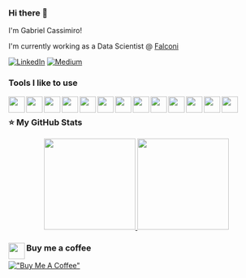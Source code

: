 ### Hi there 👋

I'm Gabriel Cassimiro!

I'm currently working as a Data Scientist @ [Falconi](https://www.falconi.com/)


[![LinkedIn](https://img.shields.io/badge/LinkedIn-%230077B5.svg?&style=flat-square&logo=linkedin&logoColor=white)](https://www.linkedin.com/in/gabriel-cassimiro/)
[![Medium](https://img.shields.io/badge/medium-black?&style=flat-square&logo=medium&logoColor=white)](https://gabrielcassimiro17.medium.com/)

### Tools I like to use

<img align="left" height="32" width="32" src="https://cdn.jsdelivr.net/npm/simple-icons@v5/icons/fastapi.svg" />
<img align="left" height="32" width="32" src="https://cdn.jsdelivr.net/npm/simple-icons@v5/icons/python.svg" />
<img align="left" height="32" width="32" src="https://cdn.jsdelivr.net/npm/simple-icons@v5/icons/github.svg" />
<img align="left" height="32" width="32" src="https://cdn.jsdelivr.net/npm/simple-icons@v5/icons/streamlit.svg" />
<img align="left" height="32" width="32" src="https://cdn.jsdelivr.net/npm/simple-icons@v5/icons/pandas.svg" />
<img align="left" height="32" width="32" src="https://cdn.jsdelivr.net/npm/simple-icons@v5/icons/numpy.svg" />
<img align="left" height="32" width="32" src="https://cdn.jsdelivr.net/npm/simple-icons@v5/icons/tensorflow.svg" />
<img align="left" height="32" width="32" src="https://cdn.jsdelivr.net/npm/simple-icons@v5/icons/amazonaws.svg" />
<img align="left" height="32" width="32" src="https://cdn.jsdelivr.net/npm/simple-icons@v5/icons/docker.svg" />
<img align="left" height="32" width="32" src="https://cdn.jsdelivr.net/npm/simple-icons@v5/icons/linux.svg" />
<img align="left" height="32" width="32" src="https://cdn.jsdelivr.net/npm/simple-icons@v5/icons/raspberrypi.svg" />
<img align="left" height="32" width="32" src="https://cdn.jsdelivr.net/npm/simple-icons@v5/icons/vscode.svg" />
<img align="left" height="32" width="32" src="https://cdn.jsdelivr.net/npm/simple-icons@v5/icons/notion.svg" />



<br />

### ⭐ My GitHub Stats

<p align="center">
<a href="https://github.com/gabrielcassimiro17">
  <img height="180em" src="https://github-readme-stats-eight-theta.vercel.app/api?username=gabrielcassimiro17&show_icon  s=true&theme=algolia&include_all_commits=true&count_private=true"/>
  <img height="180em" src="https://github-readme-stats-eight-theta.vercel.app/api/top-langs/?username=gabrielcassimiro17&layout=compact&langs_count=8&theme=algolia"/>
</a>
</p>


### <img align="left" height="32" width="32" src="https://cdn.jsdelivr.net/npm/simple-icons@v5/icons/buymeacoffee.svg" /> Buy me a coffee

[!["Buy Me A Coffee"](https://www.buymeacoffee.com/assets/img/custom_images/orange_img.png)](https://www.buymeacoffee.com/cassimiro)
<!--





**gabrielcassimiro17/gabrielcassimiro17** is a ✨ _special_ ✨ repository because its `README.md` (this file) appears on your GitHub profile.
[![StackShare](http://img.shields.io/badge/tech-stack-0690fa.svg?style=flat)](https://stackshare.io//my-stack)



Here are some ideas to get you started:

- 🔭 I’m currently working on ...
- 🌱 I’m currently learning ...
- 👯 I’m looking to collaborate on ...
- 🤔 I’m looking for help with ...
- 💬 Ask me about ...
- 📫 How to reach me: ...
- 😄 Pronouns: ...
- ⚡ Fun fact: ...
-->

